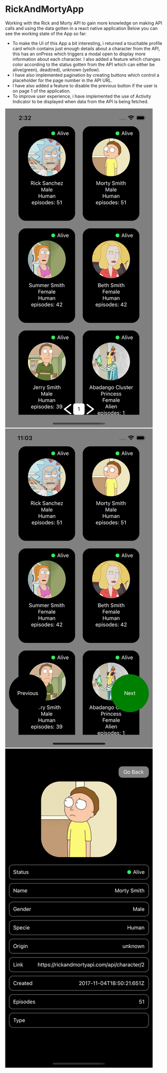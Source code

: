# RickAndMortyApp
Working with the Rick and Morty API to gain more knowledge on making API calls and using the data gotten in a react native application
Below you can see the working state of the App so far:

* To make the UI of this App a bit interesting, i returned a touchable profile card which contains just enough details about a character from the API, this has an onPress which triggers a modal open to display more information about each character. I also added a feature which changes color according to the status gotten from the API which can either be alive(green), dead(red), unknown (yellow).
* I have also implemented pagination by creating buttons which control a placeholder for the page number in the API URL.
* I have also added a feature to disable the previous button if the user is on page 1 of the application.
* To improve user experience, i have implemented the use of Activity Indicator to be displayed when data from the API is being fetched.

![Redesigned Navbar](https://github.com/olatunjiemanuel/RickAndMortyApp/blob/main/Assets/redesigned%20navbar.png)
![Sample Image 1](https://github.com/olatunjiemanuel/RickAndMortyApp/blob/main/Assets/Simulator%20Screen%20Shot%20-%20iPhone%2013%20-%202022-01-08%20at%2023.03.56.png)
![Sample Image 2](https://github.com/olatunjiemanuel/RickAndMortyApp/blob/main/Assets/Simulator%20Screen%20Shot%20-%20iPhone%2013%20-%202022-01-08%20at%2023.12.14.png)
